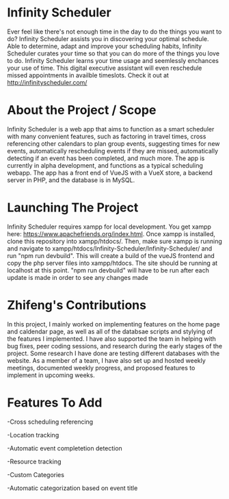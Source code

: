 # Infinity Scheduler
Ever feel like there's not enough time in the day to do the things you want to do?
Infinity Scheduler assists you in discovering your optimal schedule.
Able to determine, adapt and improve your scheduling habits, Infinity Scheduler curates your time so that you can do more of the things you love to do. 
Infinity Scheduler learns your time usage and seemlessly enchances your use of time.
This digital executive assistant will even reschedule missed appointments in availble timeslots.
Check it out at http://infinityscheduler.com/

# About the Project / Scope
Infinity Scheduler is a web app that aims to function as a smart scheduler with many convenient features, such as factoring in travel times, cross referencing other calendars to plan group events, suggesting times for new events, automatically rescheduling events if they are missed, automatically detecting if an event has been completed, and much more. The app is currently in alpha development, and functions as a typical scheduling webapp. The app has a front end of VueJS with a VueX store, a backend server in PHP, and the database is in MySQL.

# Launching The Project
Infinity Scheduler requires xampp for local development. You get xampp here: https://www.apachefriends.org/index.html. Once xampp is installed, clone this repository into 
xampp/htdocs/. Then, make sure xampp is running and navigate to xampp/htdocs/Infinity-Scheduler/Infinity-Scheduler/ and run "npm run devbuild". This will create a build of
the vueJS frontend and copy the php server files into xampp/htdocs. The site should be running at localhost at this point. "npm run devbuild" will have to be run after
each update is made in order to see any changes made

# Zhifeng's Contributions
In this project, I mainly worked on implementing features on the home page and caldendar page, as well as all of the databsae scripts and stylying of the features I implemented. I have also supported the team in helping with bug fixes, peer coding sessions, and research during the early stages of the project. Some research I have done are testing different databases with the website. As a member of a team, I have also set up and hosted weekly meetings, documented weekly progress, and proposed features to implement in upcoming weeks. 


# Features To Add
-Cross scheduling referencing

-Location tracking

-Automatic event completetion detection

-Resource tracking

-Custom Categories

-Automatic categorization based on event title

